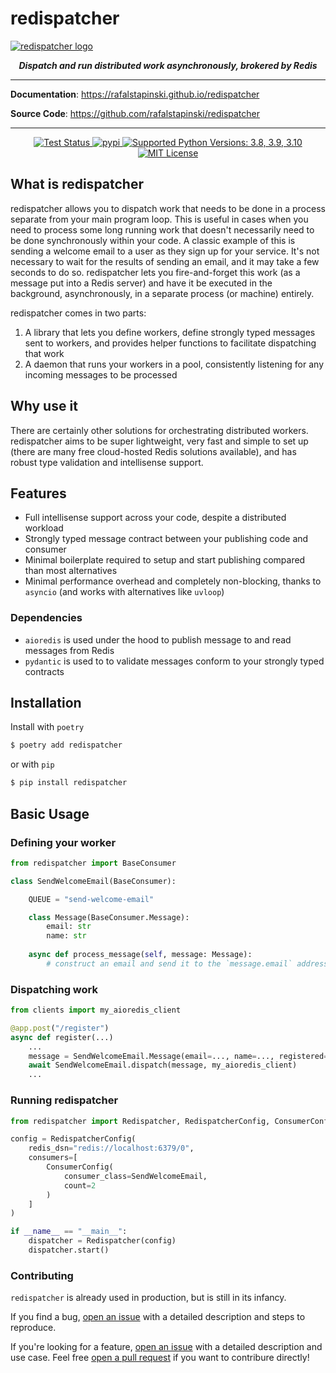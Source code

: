 # redispatcher

<a href="https://rafalstapinski.github.io/redispatcher">
  <img src="https://rafalstapinski.github.io/redispatcher/img/logo.svg" alt="redispatcher logo" />
</a>

<p align="center">
  <strong>
    <em>
        Dispatch and run distributed work asynchronously, brokered by Redis
    </em>
  </strong>
</p>

---

**Documentation**: <a href="https://rafalstapinski.github.io/redispatcher">https://rafalstapinski.github.io/redispatcher</a>

**Source Code**: <a href="https://github.com/rafalstapinski/redispatcher">https://github.com/rafalstapinski/redispatcher</a>

---

<p align="center">
  <a href="https://github.com/rafalstapinski/redispatcher/actions/workflows/test.yml" target="_blank">
    <img src="https://github.com/rafalstapinski/redispatcher/actions/workflows/test.yml/badge.svg" alt="Test Status" />
  </a>
  <a href="https://pypi.org/project/redispatcher" target="_blank">
    <img src="https://img.shields.io/pypi/v/redispatcher?color=%2334D058" alt="pypi" />
  </a>
  <a href="https://pypi.org/project/redispatcher" target="_blank">
    <img src="https://img.shields.io/pypi/pyversions/redispatcher?color=%23334D058" alt="Supported Python Versions: 3.8, 3.9, 3.10" />
  </a>
  <a href="https://github.com/rafalstapinski/redispatcher/blob/master/LICENSE" target="_blank">
    <img src="https://img.shields.io/pypi/l/redispatcher?color=%23334D058" alt="MIT License" />
  </a>
</p>

## What is redispatcher

redispatcher allows you to dispatch work that needs to be done in a process separate from your main program loop. This is useful in cases when you need to process some long running work that doesn't necessarily need to be done synchronously within your code. A classic example of this is sending a welcome email to a user as they sign up for your service. It's not necessary to wait for the results of sending an email, and it may take a few seconds to do so. redispatcher lets you fire-and-forget this work (as a message put into a Redis server) and have it be executed in the background, asynchronously, in a separate process (or machine) entirely.

redispatcher comes in two parts:
1. A library that lets you define workers, define strongly typed messages sent to workers, and provides helper functions to facilitate dispatching that work
2. A daemon that runs your workers in a pool, consistently listening for any incoming messages to be processed


## Why use it

There are certainly other solutions for orchestrating distributed workers. redispatcher aims to be super lightweight, very fast and simple to set up (there are many free cloud-hosted Redis solutions available), and has robust type validation and intellisense support.
## Features
* Full intellisense support across your code, despite a distributed workload
* Strongly typed message contract between your publishing code and consumer
* Minimal boilerplate required to setup and start publishing compared than most alternatives
* Minimal performance overhead and completely non-blocking, thanks to `asyncio` (and works with alternatives like `uvloop`)

### Dependencies
* `aioredis` is used under the hood to publish message to and read messages from Redis
* `pydantic` is used to to validate messages conform to your strongly typed contracts


## Installation
Install with `poetry`
```bash
$ poetry add redispatcher
```
or with `pip`
```bash
$ pip install redispatcher
```
## Basic Usage
### Defining your worker
```python
from redispatcher import BaseConsumer

class SendWelcomeEmail(BaseConsumer):

    QUEUE = "send-welcome-email"

    class Message(BaseConsumer.Message):
        email: str
        name: str
    
    async def process_message(self, message: Message):
        # construct an email and send it to the `message.email` address
```

### Dispatching work
```python
from clients import my_aioredis_client

@app.post("/register")
async def register(...)
    ...
    message = SendWelcomeEmail.Message(email=..., name=..., registered=True)
    await SendWelcomeEmail.dispatch(message, my_aioredis_client)
    ...
```

### Running redispatcher
```python
from redispatcher import Redispatcher, RedispatcherConfig, ConsumerConfig

config = RedispatcherConfig(
    redis_dsn="redis://localhost:6379/0",
    consumers=[
        ConsumerConfig(
            consumer_class=SendWelcomeEmail,
            count=2
        )
    ]
)

if __name__ == "__main__":
    dispatcher = Redispatcher(config)
    dispatcher.start() 
```


### Contributing

`redispatcher` is already used in production, but is still in its infancy.

If you find a bug, <a href="https://github.com/rafalstapinski/redispatcher/issues/new">open an issue</a> with a detailed description and steps to reproduce.

If you're looking for a feature, <a href="https://github.com/rafalstapinski/redispatcher/issues/new">open an issue</a> with a detailed description and use case. Feel free <a href="https://github.com/rafalstapinski/redispatcher/pulls">open a pull request</a> if you want to contribure directly!
